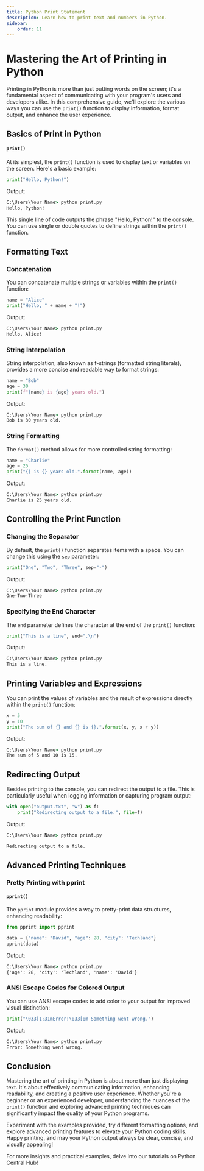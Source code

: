 ```yaml
---
title: Python Print Statement
description: Learn how to print text and numbers in Python.
sidebar: 
    order: 11
---
```


# Mastering the Art of Printing in Python

Printing in Python is more than just putting words on the screen; it's a fundamental aspect of communicating with your program's users and developers alike. In this comprehensive guide, we'll explore the various ways you can use the `print()` function to display information, format output, and enhance the user experience.

## Basics of Print in Python
#### `print()`

At its simplest, the `print()` function is used to display text or variables on the screen. Here's a basic example:

```python title="print.py" showLineNumbers{1}
print("Hello, Python!")
```

Output:

```cmd title="command" showLineNumbers{1} {2}
C:\Users\Your Name> python print.py
Hello, Python!
```

This single line of code outputs the phrase "Hello, Python!" to the console. You can use single or double quotes to define strings within the `print()` function.

## Formatting Text

### Concatenation

You can concatenate multiple strings or variables within the `print()` function:

```python title="print.py" showLineNumbers{1}
name = "Alice"
print("Hello, " + name + "!")
```
Output:

```cmd title="command" showLineNumbers{1} {2}
C:\Users\Your Name> python print.py
Hello, Alice!
```

### String Interpolation

String interpolation, also known as f-strings (formatted string literals), provides a more concise and readable way to format strings:

```python title="print.py" showLineNumbers{1}
name = "Bob"
age = 30
print(f"{name} is {age} years old.")
```
Output:

```cmd title="command" showLineNumbers{1} {2}
C:\Users\Your Name> python print.py
Bob is 30 years old.
```

### String Formatting

The `format()` method allows for more controlled string formatting:

```python title="print.py" showLineNumbers{1}
name = "Charlie"
age = 25
print("{} is {} years old.".format(name, age))
```

Output:

```cmd title="command" showLineNumbers{1} {2}
C:\Users\Your Name> python print.py
Charlie is 25 years old.
```

## Controlling the Print Function

### Changing the Separator

By default, the `print()` function separates items with a space. You can change this using the `sep` parameter:

```python title="print.py" showLineNumbers{1}
print("One", "Two", "Three", sep="-")
```

Output:

```cmd title="command" showLineNumbers{1} {2}
C:\Users\Your Name> python print.py
One-Two-Three
```

### Specifying the End Character

The `end` parameter defines the character at the end of the `print()` function:

```python title="print.py" showLineNumbers{1}
print("This is a line", end=".\n")
```

Output:

```cmd title="command" showLineNumbers{1} {2}
C:\Users\Your Name> python print.py
This is a line.
```

## Printing Variables and Expressions

You can print the values of variables and the result of expressions directly within the `print()` function:

```python title="print.py" showLineNumbers{1}
x = 5
y = 10
print("The sum of {} and {} is {}.".format(x, y, x + y))
```

Output:

```cmd title="command" showLineNumbers{1} {2}
C:\Users\Your Name> python print.py
The sum of 5 and 10 is 15.
```

## Redirecting Output

Besides printing to the console, you can redirect the output to a file. This is particularly useful when logging information or capturing program output:

```python title="print.py" showLineNumbers{1}
with open("output.txt", "w") as f:
    print("Redirecting output to a file.", file=f)
```

Output:

```cmd title="command" showLineNumbers{1} {2}
C:\Users\Your Name> python print.py
```
```txt title="output.txt" showLineNumbers{1}
Redirecting output to a file.
```

## Advanced Printing Techniques

### Pretty Printing with pprint
#### `pprint()`

The `pprint` module provides a way to pretty-print data structures, enhancing readability:

```python title="print.py" showLineNumbers{1}
from pprint import pprint

data = {"name": "David", "age": 28, "city": "Techland"}
pprint(data)
```

Output:

```cmd title="command" showLineNumbers{1} {2}
C:\Users\Your Name> python print.py
{'age': 28, 'city': 'Techland', 'name': 'David'}
```

### ANSI Escape Codes for Colored Output

You can use ANSI escape codes to add color to your output for improved visual distinction:

```python title="print.py" showLineNumbers{1}
print("\033[1;31mError:\033[0m Something went wrong.")
```

Output:

```cmd title="command" showLineNumbers{1} {2} /Error/#redText
C:\Users\Your Name> python print.py
Error: Something went wrong.
```

## Conclusion

Mastering the art of printing in Python is about more than just displaying text. It's about effectively communicating information, enhancing readability, and creating a positive user experience. Whether you're a beginner or an experienced developer, understanding the nuances of the `print()` function and exploring advanced printing techniques can significantly impact the quality of your Python programs.

Experiment with the examples provided, try different formatting options, and explore advanced printing features to elevate your Python coding skills. Happy printing, and may your Python output always be clear, concise, and visually appealing!

For more insights and practical examples, delve into our tutorials on Python Central Hub!